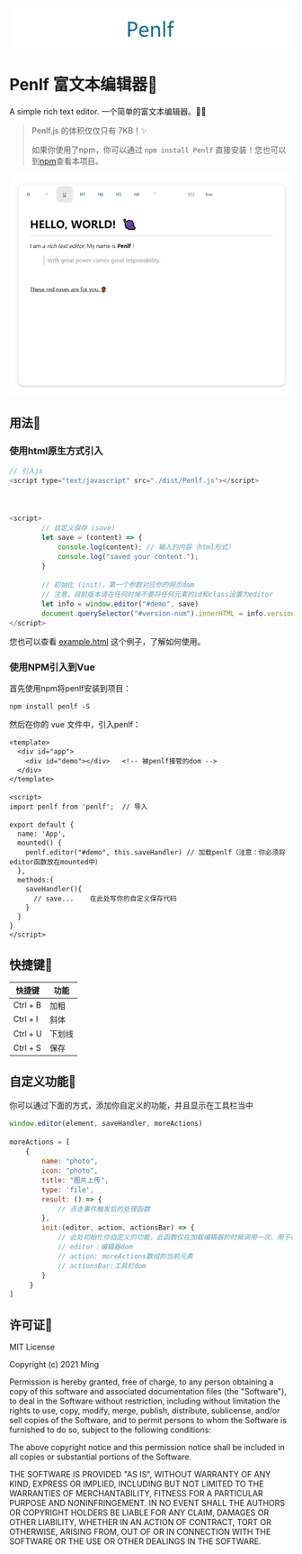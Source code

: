 <div align=center>
<img src="README.assets/image-20210705205358611.png"/>
</div>






# Penlf 富文本编辑器📜

  




A simple rich text editor. 一个简单的富文本编辑器。📑📌

> Penlf.js 的体积仅仅只有 7KB！✨
>
> 如果你使用了npm，你可以通过 `npm install Penlf` 直接安装！您也可以到[npm](https://www.npmjs.com/package/penlf)查看本项目。

  

  ![image-20210706015553441](README.assets/image-20210706015553441.png)









  



## 用法🔨

### 使用html原生方式引入

```js
// 引入js
<script type="text/javascript" src="./dist/Penlf.js"></script>



<script>
        // 自定义保存 (save)
        let save = (content) => {
            console.log(content); // 输入的内容（html形式）
            console.log("saved your content.");
        }

        // 初始化 (init)，第一个参数对应你的网页dom
        // 注意，目前版本请在任何时候不要将任何元素的id和class设置为editor
        let info = window.editor("#demo", save)
        document.querySelector("#version-num").innerHTML = info.version
</script>
```

您也可以查看 [example.html](./example.html) 这个例子，了解如何使用。



### 使用NPM引入到Vue

首先使用npm将penlf安装到项目：

``` shell
npm install penlf -S
```



然后在你的 vue 文件中，引入penlf：

```vue
<template>
  <div id="app">
    <div id="demo"></div>	<!-- 被penlf接管的dom -->
  </div>
</template>

<script>
import penlf from 'penlf'; 	// 导入

export default {
  name: 'App',
  mounted() {
    penlf.editor("#demo", this.saveHandler)	// 加载penlf（注意：你必须将editor函数放在mounted中）
  },
  methods:{
    saveHandler(){
      // save...	在此处写你的自定义保存代码
    }
  }
}
</script>
```







  








## 快捷键🔮

| 快捷键   | 功能   |
| -------- | ------ |
| Ctrl + B | 加粗   |
| Ctrl + I | 斜体   |
| Ctrl + U | 下划线 |
| Ctrl + S | 保存   |











  




## 自定义功能📝

你可以通过下面的方式，添加你自定义的功能，并且显示在工具栏当中

``` js
window.editor(element, saveHandler, moreActions)

moreActions = [
    {
        name: "photo",
        icon: "photo",
        title: "图片上传",
        type: 'file',
        result: () => {
            // 点击事件触发后的处理函数
        },
        init:(editor, action, actionsBar) => {
            // 此处初始化你自定义的功能，此函数仅在加载编辑器的时候调用一次，用于初始化样式和相关内容
            // editor：编辑器dom
            // action: moreActions数组的当前元素
            // actionsBar:工具栏dom
        }
     }
]
```











  




## 许可证🧾

MIT License

Copyright (c) 2021 Ming

Permission is hereby granted, free of charge, to any person obtaining a copy
of this software and associated documentation files (the "Software"), to deal
in the Software without restriction, including without limitation the rights
to use, copy, modify, merge, publish, distribute, sublicense, and/or sell
copies of the Software, and to permit persons to whom the Software is
furnished to do so, subject to the following conditions:

The above copyright notice and this permission notice shall be included in all
copies or substantial portions of the Software.

THE SOFTWARE IS PROVIDED "AS IS", WITHOUT WARRANTY OF ANY KIND, EXPRESS OR
IMPLIED, INCLUDING BUT NOT LIMITED TO THE WARRANTIES OF MERCHANTABILITY,
FITNESS FOR A PARTICULAR PURPOSE AND NONINFRINGEMENT. IN NO EVENT SHALL THE
AUTHORS OR COPYRIGHT HOLDERS BE LIABLE FOR ANY CLAIM, DAMAGES OR OTHER
LIABILITY, WHETHER IN AN ACTION OF CONTRACT, TORT OR OTHERWISE, ARISING FROM,
OUT OF OR IN CONNECTION WITH THE SOFTWARE OR THE USE OR OTHER DEALINGS IN THE
SOFTWARE.







  

  

